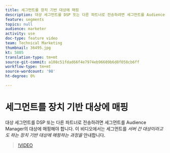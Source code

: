 ```yaml
---
title: 세그먼트를 장치 기반 대상에 매핑
description: 대상 세그먼트를 DSP 또는 다른 파트너로 전송하려면 세그먼트를 Audience Manager의 대상에 매핑해야 합니다. 이 비디오에서는 "서버간" 대상이라고도 하는 장치 기반 대상에 세그먼트를 매핑하는 과정을 안내합니다.
feature: segments
topics: null
audience: marketer
activity: use
doc-type: feature video
team: Technical Marketing
thumbnail: 36495.jpg
kt: 5805
translation-type: tm+mt
source-git-commit: a108c51fdad66f4e7974eb96609b6d8f058cb6ff
workflow-type: tm+mt
source-wordcount: '98'
ht-degree: 0%

---
```



# 세그먼트를 장치 기반 대상에 매핑

대상 세그먼트를 DSP 또는 다른 파트너로 전송하려면 세그먼트를 Audience Manager의 대상에 매핑해야 합니다. 이 비디오에서는 세그먼트를 _서버 간 대상이라고도 하는 장치 기반 대상에 매핑하는 과정을_ 안내합니다.

>[!VIDEO](https://video.tv.adobe.com/v/36495/?quality=12&learn=on)
